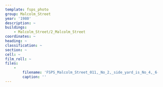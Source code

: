```yaml
---
template: fsps_photo
group: Malcolm_Street
year: '1980'
description: ~
buildings:
    - Malcolm_Street/2_Malcolm_Street
coordinates: ~
heading: ~
classification: ~
section: ~
cell: ~
film_roll: ~
files:
    -
        filename: 'FSPS_Malcolm_Street_011,_No_2,_side_yard_is_No_4,_6-3-C,_1980.png'
        caption: ''
---
```

